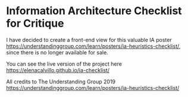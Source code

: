 # Information Architecture Checklist for Critique

I have decided to create a front-end view for this valuable IA poster https://understandinggroup.com/learn/posters/ia-heuristics-checklist/, since there is no longer available for sale.


You can see the live version of the project here https://elenacalvillo.github.io/ia-checklist/


All credits to The Understanding Group 2019
https://understandinggroup.com/learn/posters/ia-heuristics-checklist/

